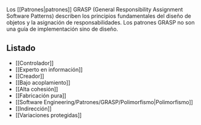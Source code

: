 Los [[Patrones|patrones]] GRASP (General Responsibility Assignment Software Patterns) describen los principios fundamentales del diseño de objetos y la asignación de responsabilidades. Los patrones GRASP no son una guía de implementación sino de diseño.

## Listado
- [[Controlador]]
- [[Experto en información]]
- [[Creador]]
- [[Bajo acoplamiento]]
- [[Alta cohesión]]
- [[Fabricación pura]]
- [[Software Engineering/Patrones/GRASP/Polimorfismo|Polimorfismo]]
- [[Indirección]]
- [[Variaciones protegidas]]